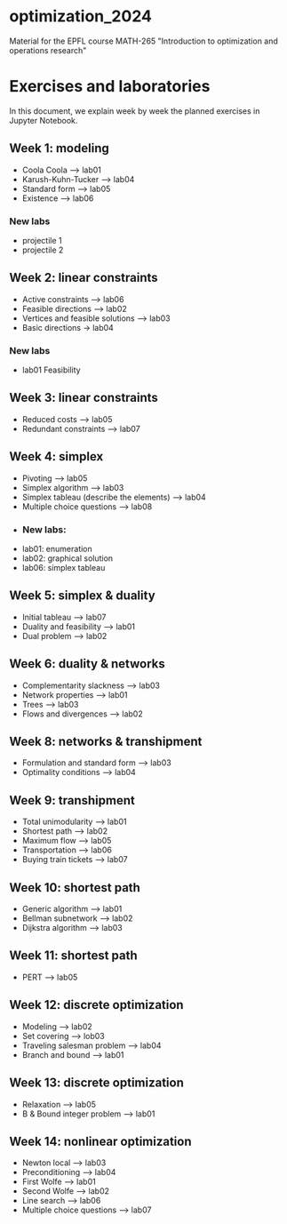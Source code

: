 # optimization_2024
Material for the EPFL course MATH-265 "Introduction to optimization and operations research"

# Exercises and laboratories

In this document, we explain week by week the planned exercises in Jupyter Notebook.

## Week 1: modeling
- Coola Coola --> lab01
- Karush-Kuhn-Tucker --> lab04
- Standard form --> lab05
- Existence --> lab06
  
### New labs
- projectile 1
- projectile 2

## Week 2: linear constraints
- Active constraints --> lab06
- Feasible directions --> lab02
- Vertices and feasible solutions --> lab03
- Basic directions -> lab04
### New labs
- lab01 Feasibility

## Week 3: linear constraints
- Reduced costs --> lab05
- Redundant constraints --> lab07 

## Week 4: simplex
- Pivoting  --> lab05
- Simplex algorithm  --> lab03
- Simplex tableau (describe the elements)  --> lab04
- Multiple choice questions --> lab08
- ### New labs:
- lab01: enumeration
- lab02: graphical solution
- lab06: simplex tableau

## Week 5: simplex & duality
- Initial tableau --> lab07
- Duality and feasibility --> lab01
- Dual problem --> lab02

## Week 6: duality & networks
- Complementarity slackness  --> lab03
- Network properties --> lab01
- Trees --> lab03
- Flows and divergences --> lab02

## Week 8: networks & transhipment
- Formulation and standard form --> lab03
- Optimality conditions --> lab04

## Week 9: transhipment
- Total unimodularity --> lab01
- Shortest path --> lab02
- Maximum flow --> lab05
- Transportation --> lab06
- Buying train tickets --> lab07

## Week 10: shortest path
- Generic algorithm --> lab01
- Bellman subnetwork --> lab02
- Dijkstra algorithm --> lab03

## Week 11: shortest path
- PERT --> lab05

## Week 12: discrete optimization
- Modeling --> lab02
- Set covering --> lob03
- Traveling salesman problem --> lab04
- Branch and bound --> lab01

## Week 13: discrete optimization
- Relaxation --> lab05
- B & Bound integer problem --> lab01

## Week 14: nonlinear optimization
- Newton local --> lab03
- Preconditioning --> lab04
- First Wolfe  --> lab01
- Second Wolfe --> lab02
- Line search --> lab06
- Multiple choice questions --> lab07
